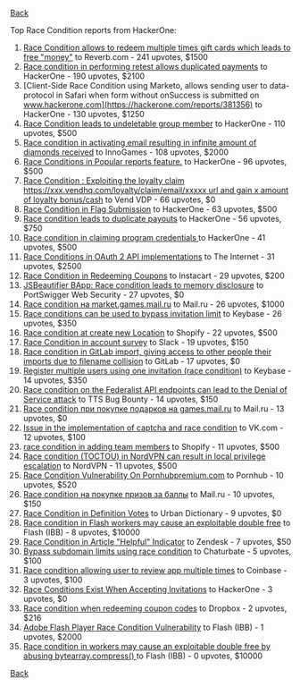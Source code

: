 [Back](../README.md)

Top Race Condition reports from HackerOne:

1. [Race Condition allows to redeem multiple times gift cards which leads to free "money"](https://hackerone.com/reports/759247) to Reverb.com - 241 upvotes, $1500
2. [Race condition in performing retest allows duplicated payments](https://hackerone.com/reports/429026) to HackerOne - 190 upvotes, $2100
3. [Client-Side Race Condition using Marketo, allows sending user to data-protocol in Safari when form without onSuccess is submitted on www.hackerone.com](https://hackerone.com/reports/381356) to HackerOne - 130 upvotes, $1250
4. [Race Condition leads to undeletable group member](https://hackerone.com/reports/604534) to HackerOne - 110 upvotes, $500
5. [Race condition in activating email resulting in infinite amount of diamonds received](https://hackerone.com/reports/509629) to InnoGames - 108 upvotes, $2000
6. [Race Conditions in Popular reports feature.](https://hackerone.com/reports/146845) to HackerOne - 96 upvotes, $500
7. [Race Condition : Exploiting the loyalty claim https://xxx.vendhq.com/loyalty/claim/email/xxxxx url and gain x amount of loyalty bonus/cash](https://hackerone.com/reports/331940) to Vend VDP - 66 upvotes, $0
8. [Race Condition in Flag Submission](https://hackerone.com/reports/454949) to HackerOne - 63 upvotes, $500
9. [Race condition leads to duplicate payouts](https://hackerone.com/reports/220445) to HackerOne - 56 upvotes, $750
10. [Race condition in claiming program credentials ](https://hackerone.com/reports/488985) to HackerOne - 41 upvotes, $500
11. [Race Conditions in OAuth 2 API implementations](https://hackerone.com/reports/55140) to The Internet - 31 upvotes, $2500
12. [Race Condition in Redeeming Coupons](https://hackerone.com/reports/157996) to Instacart - 29 upvotes, $200
13. [JSBeautifier BApp: Race condition leads to memory disclosure](https://hackerone.com/reports/187134) to PortSwigger Web Security - 27 upvotes, $0
14. [Race condition на market.games.mail.ru](https://hackerone.com/reports/317557) to Mail.ru - 26 upvotes, $1000
15. [Race conditions can be used to bypass invitation limit](https://hackerone.com/reports/115007) to Keybase - 26 upvotes, $350
16. [Race condition at create new Location](https://hackerone.com/reports/413759) to Shopify - 22 upvotes, $500
17. [Race Condition in account survey](https://hackerone.com/reports/165570) to Slack - 19 upvotes, $150
18. [Race condition in GitLab import, giving access to other people their imports due to filename collision](https://hackerone.com/reports/214028) to GitLab - 17 upvotes, $0
19. [Register multiple users using one invitation (race condition)](https://hackerone.com/reports/148609) to Keybase - 14 upvotes, $350
20. [Race condition on the Federalist API endpoints can lead to the Denial of Service attack](https://hackerone.com/reports/249319) to TTS Bug Bounty - 14 upvotes, $150
21. [Race condition при покупке подарков на games.mail.ru](https://hackerone.com/reports/685432) to Mail.ru - 13 upvotes, $0
22. [Issue in the implementation of captcha and race condition](https://hackerone.com/reports/67562) to VK.com - 12 upvotes, $100
23. [race condition in adding team members](https://hackerone.com/reports/176127) to Shopify - 11 upvotes, $500
24. [Race condition (TOCTOU) in NordVPN can result in local privilege escalation](https://hackerone.com/reports/768110) to NordVPN - 11 upvotes, $500
25. [Race Condition Vulnerability On Pornhubpremium.com](https://hackerone.com/reports/183624) to Pornhub - 10 upvotes, $520
26. [Race condition на покупке призов за баллы](https://hackerone.com/reports/700833) to Mail.ru - 10 upvotes, $150
27. [Race Condition in Definition Votes](https://hackerone.com/reports/152717) to Urban Dictionary - 9 upvotes, $0
28. [Race condition in Flash workers may cause an exploitabl​e double free](https://hackerone.com/reports/37240) to Flash (IBB) - 8 upvotes, $10000
29. [Race Condition in Article "Helpful" Indicator](https://hackerone.com/reports/109485) to Zendesk - 7 upvotes, $50
30. [Bypass subdomain limits using race condition](https://hackerone.com/reports/395351) to Chaturbate - 5 upvotes, $100
31. [Race condition allowing user to review app multiple times](https://hackerone.com/reports/106360) to Coinbase - 3 upvotes, $100
32. [Race Conditions Exist When Accepting Invitations](https://hackerone.com/reports/119354) to HackerOne - 3 upvotes, $0
33. [Race condition when redeeming coupon codes](https://hackerone.com/reports/59179) to Dropbox - 2 upvotes, $216
34. [Adobe Flash Player Race Condition Vulnerability](https://hackerone.com/reports/119657) to Flash (IBB) - 1 upvotes, $2000
35. [Race condition in workers may cause an exploitable double free by abusing bytearray.compress()  ](https://hackerone.com/reports/47227) to Flash (IBB) - 0 upvotes, $10000


[Back](../README.md)